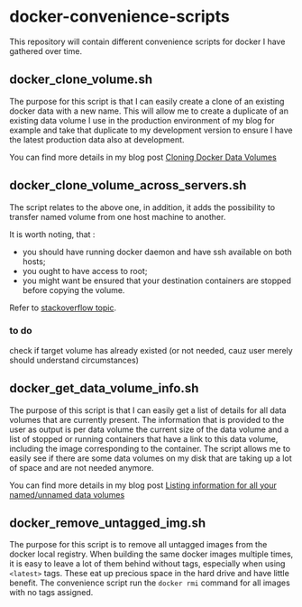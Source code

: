 # docker-convenience-scripts

This repository will contain different convenience scripts for docker I have gathered over time.

## docker_clone_volume.sh

The purpose for this script is that I can easily create a clone of an existing docker data with
a new name. This will allow me to create a duplicate of an existing data volume I use in the
production environment of my blog for example and take that duplicate to my development version
to ensure I have the latest production data also at development.

You can find more details in my blog post [Cloning Docker Data Volumes](https://www.guidodiepen.nl/2016/05/cloning-docker-data-volumes/)

## docker_clone_volume_across_servers.sh

The script relates to the above one, in addition, it adds the possibility to transfer named volume from one host machine to another.

It is worth noting, that :
* you should have running docker daemon and have ssh available on both hosts;
* you ought to have access to root;
* you might want be ensured that your destination containers are stopped before copying the volume.

Refer to [stackoverflow topic](https://stackoverflow.com/questions/42973347/how-to-copy-docker-volume-from-one-machine-to-another).

### to do
check if target volume has already existed (or not needed, cauz user merely should understand circumstances)

## docker_get_data_volume_info.sh

The purpose of this script is that I can easily get a list of details for all data volumes
that are currently present. The information that is provided to the user as output is per
data volume the current size of the data volume and a list of stopped or running containers
that have a link to this data volume, including the image corresponding to the container.
The script allows me to easily see if there are some data volumes on my disk that are taking
up a lot of space and are not needed anymore.

You can find more details in my blog post [Listing information for all your named/unnamed data volumes](https://www.guidodiepen.nl/2017/04/listing-information-for-all-your-named-unnamed-data-volumes/)

## docker_remove_untagged_img.sh

The purpose for this script is to remove all untagged images from the docker local registry.
When building the same docker images multiple times, it is easy to leave a lot of them behind
without tags, especially when using `<latest>` tags. These eat up precious space in the
hard drive and have little benefit. The convenience script run the `docker rmi` command for all
images with no tags assigned.
